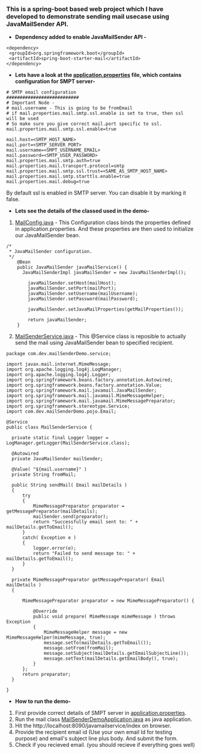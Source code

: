 ### This is a spring-boot based web project which I have developed to demonstrate sending mail usecase using JavaMailSender API.

* **Dependency added to enable JavaMailSender API -**
```
<dependency>
 <groupId>org.springframework.boot</groupId>
 <artifactId>spring-boot-starter-mail</artifactId>
</dependency>
```

* **Lets have a look at the [application.properties](https://github.com/thedevd/codetemplates/blob/master/mailSenderDemo/src/main/resources/application.properties) file, which contains configuration for SMPT server-**
```
# SMTP email configuration
###########################
# Important Node -
# mail.username - This is going to be fromEmail
# if mail.properties.mail.smtp.ssl.enable is set to true, then ssl will be used
# So make sure you give correct mail.port specific to ssl.  
mail.properties.mail.smtp.ssl.enable=true

mail.host=<SMTP_HOST_NAME>
mail.port=<SMTP_SERVER_PORT>
mail.username=<SMPT_USERNAME_EMAIL>
mail.password=<SMTP_USER_PASSWORD>
mail.properties.mail.smtp.auth=true
mail.properties.mail.transport.protocol=smtp
mail.properties.mail.smtp.ssl.trust=<SAME_AS_SMTP_HOST_NAME>
mail.properties.mail.smtp.starttls.enable=true
mail.properties.mail.debug=true
```
By default ssl is enabled in SMTP server. You can disable it by marking it false. 

* **Lets see the details of the classed used in the demo-**
1. [MailConfig.java](https://github.com/thedevd/codetemplates/blob/master/mailSenderDemo/src/main/java/com/dev/mailSenderDemo/configuration/MailConfig.java) - This Configuration class binds the properties defined in application.properties. And these properties are then used to initialize our JavaMailSender bean.
```
/*
 * JavaMailSender configuration.
 */
	@Bean
	public JavaMailSender javaMailService() {
	  JavaMailSenderImpl javaMailSender = new JavaMailSenderImpl();

		javaMailSender.setHost(mailHost);
		javaMailSender.setPort(mailPort);
		javaMailSender.setUsername(mailUsername);
		javaMailSender.setPassword(mailPassword);

		javaMailSender.setJavaMailProperties(getMailProperties());

		return javaMailSender;
	}
  ```
  2. [MailSenderService.java](https://github.com/thedevd/codetemplates/blob/master/mailSenderDemo/src/main/java/com/dev/mailSenderDemo/service/MailSenderService.java) - This @Service class is reposible to actually send the mail using JavaMailSender bean to specified recipient.
  ```
package com.dev.mailSenderDemo.service;

import javax.mail.internet.MimeMessage;
import org.apache.logging.log4j.LogManager;
import org.apache.logging.log4j.Logger;
import org.springframework.beans.factory.annotation.Autowired;
import org.springframework.beans.factory.annotation.Value;
import org.springframework.mail.javamail.JavaMailSender;
import org.springframework.mail.javamail.MimeMessageHelper;
import org.springframework.mail.javamail.MimeMessagePreparator;
import org.springframework.stereotype.Service;
import com.dev.mailSenderDemo.pojo.Email;

  @Service
public class MailSenderService {

	private static final Logger logger = LogManager.getLogger(MailSenderService.class);

	@Autowired
	private JavaMailSender mailSender;

	@Value( "${mail.username}" )
	private String fromMail;

	public String sendMail( Email mailDetails )
	{
		try
		{
			MimeMessagePreparator preparator = getMessagePreparator(mailDetails);
			mailSender.send(preparator);
			return "Successfully email sent to: " + mailDetails.getToEmail();
		}
		catch( Exception e )
		{
			logger.error(e);
			return "Failed to send message to: " + mailDetails.getToEmail();
		}
	}

	private MimeMessagePreparator getMessagePreparator( Email mailDetails )
	{

		MimeMessagePreparator preparator = new MimeMessagePreparator() {

			@Override
			public void prepare( MimeMessage mimeMessage ) throws Exception
			{
				MimeMessageHelper message = new MimeMessageHelper(mimeMessage, true);
				message.setTo(mailDetails.getToEmail());
				message.setFrom(fromMail);
				message.setSubject(mailDetails.getEmailSubjectLine());
				message.setText(mailDetails.getEmailBody(), true);
			}
		};
		return preparator;
	}

}
  ```
  
  * **How to run the demo-**
  1. First provide correct details of SMPT server in [application.properties](https://github.com/thedevd/codetemplates/blob/master/mailSenderDemo/src/main/resources/application.properties).
  2. Run the mail class [MailSenderDemoApplication.java](https://github.com/thedevd/codetemplates/blob/master/mailSenderDemo/src/main/java/com/dev/mailSenderDemo/MailSenderDemoApplication.java) as java application.
  3. Hit the http://localhost:8090/javamailservice/index on browser.
  4. Provide the recipient email id (Use your own email Id for testing purpose) and email's subject line plus body. And submit the form.
  5. Check if you recieved email. (you should recieve if everything goes well)
